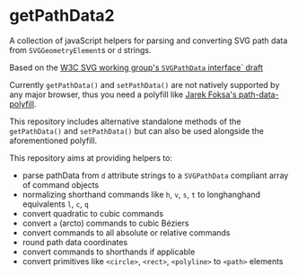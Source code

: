 # getPathData2

A collection of javaScript helpers for parsing and converting SVG path data from `SVGGeometryElement`s or `d` strings.

Based on the [W3C SVG working group's  `SVGPathData` interface` draft](https://svgwg.org/specs/paths/#InterfaceSVGPathData) 

Currently `getPathData()` and `setPathData()` are not natively supported by any major browser, thus you need a polyfill like [Jarek Foksa's path-data-polyfill](https://github.com/jarek-foksa/path-data-polyfill). 

This repository includes alternative standalone methods of the `getPathData()` and `setPathData()` but can also be used alongside the aforementioned polyfill.

This repository aims at providing helpers to:

* parse pathData from `d` attribute strings to a `SVGPathData` compliant array of command objects
* normalizing shorthand commands like `h`, `v`, `s`, `t` to longhanghand equivalents `l`, `c`, `q`
* convert quadratic to cubic commands
* convert `a` (arcto) commands to cubic Béziers
* convert commands to all absolute or relative commands
* round path data coordinates
* convert commands to shorthands if applicable
* convert primitives like `<circle>`, `<rect>`, `<polyline>` to `<path>` elements